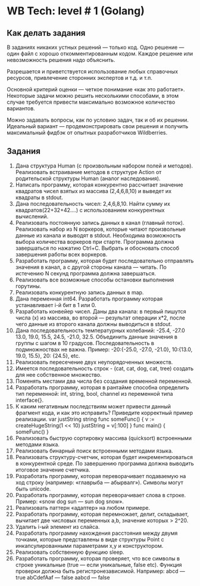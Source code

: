 # WB Tech: level # 1 (Golang)
## Как делать задания
В заданиях никаких устных решений — только код. Одно решение — один файл с
хорошо откомментированным кодом. Каждое решение или невозможность решения
надо объяснить.

Разрешается и приветствуется использование любых справочных ресурсов,
привлечение сторонних экспертов и т.д. и т.п.

Основной критерий оценки — четкое понимание «как это работает». Некоторые задачи
можно решить несколькими способами, в этом случае требуется привести
максимально возможное количество вариантов.

Можно задавать вопросы, как по условию задач, так и об их решении. Идеальный
вариант — продемонстрировать свои решения и получить максимальный фидбэк от
опытных разработчиков Wildberries.

## Задания
1. Дана структура Human (с произвольным набором полей и методов).
   Реализовать встраивание методов в структуре Action от родительской структуры
   Human (аналог наследования).
2. Написать программу, которая конкурентно рассчитает значение квадратов чисел
   взятых из массива (2,4,6,8,10) и выведет их квадраты в stdout.
3. Дана последовательность чисел: 2,4,6,8,10. Найти сумму их
   квадратов(22+32+42….) с использованием конкурентных вычислений.
4. Реализовать постоянную запись данных в канал (главный поток). Реализовать
   набор из N воркеров, которые читают произвольные данные из канала и
   выводят в stdout. Необходима возможность выбора количества воркеров при
   старте.
   Программа должна завершаться по нажатию Ctrl+C. Выбрать и обосновать
   способ завершения работы всех воркеров.
5. Разработать программу, которая будет последовательно отправлять значения в
   канал, а с другой стороны канала — читать. По истечению N секунд программа
   должна завершаться.
6. Реализовать все возможные способы остановки выполнения горутины.
7. Реализовать конкурентную запись данных в map.
8. Дана переменная int64. Разработать программу которая устанавливает i-й бит в
   1 или 0.
9. Разработать конвейер чисел. Даны два канала: в первый пишутся числа (x) из
   массива, во второй — результат операции x*2, после чего данные из второго
   канала должны выводиться в stdout.
10. Дана последовательность температурных колебаний: -25.4, -27.0 13.0, 19.0,
    15.5, 24.5, -21.0, 32.5. Объединить данные значения в группы с шагом в 10
    градусов. Последовательность в подмножноствах не важна.
    Пример: -20:{-25.0, -27.0, -21.0}, 10:{13.0, 19.0, 15.5}, 20: {24.5}, etc.
11. Реализовать пересечение двух неупорядоченных множеств.
12. Имеется последовательность строк - (cat, cat, dog, cat, tree) создать для нее
    собственное множество.
13. Поменять местами два числа без создания временной переменной.
14. Разработать программу, которая в рантайме способна определить тип
    переменной: int, string, bool, channel из переменной типа interface{}.
15. К каким негативным последствиям может привести данный фрагмент кода, и как
    это исправить? Приведите корректный пример реализации.
    var justString string
    func someFunc() {
    v := createHugeString(1 << 10)
    justString = v[:100]
    }
    func main() {
    someFunc()
    }
16. Реализовать быструю сортировку массива (quicksort) встроенными методами
    языка.
17. Реализовать бинарный поиск встроенными методами языка.
18. Реализовать структуру-счетчик, которая будет инкрементироваться в
    конкурентной среде. По завершению программа должна выводить итоговое
    значение счетчика.
19. Разработать программу, которая переворачивает подаваемую на ход строку
    (например: «главрыба — абырвалг»). Символы могут быть unicode.
20. Разработать программу, которая переворачивает слова в строке.
    Пример: «snow dog sun — sun dog snow».
21. Реализовать паттерн «адаптер» на любом примере.
22. Разработать программу, которая перемножает, делит, складывает, вычитает две
    числовых переменных a,b, значение которых > 2^20.
23. Удалить i-ый элемент из слайса.
24. Разработать программу нахождения расстояния между двумя точками, которые
    представлены в виде структуры Point с инкапсулированными параметрами x,y и
    конструктором.
25. Реализовать собственную функцию sleep.
26. Разработать программу, которая проверяет, что все символы в строке
    уникальные (true — если уникальные, false etc). Функция проверки должна быть
    регистронезависимой.
    Например:
    abcd — true
    abCdefAaf — false
    aabcd — false